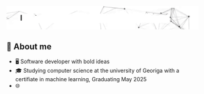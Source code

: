 <img src="https://raw.githubusercontent.com/gsteckel20/gsteckel20/master/Git-gif.gif"/>
<!--
**gsteckel20/gsteckel20** is a ✨ _special_ ✨ repository because its `README.md` (this file) appears on your GitHub profile.

Here are some ideas to get you started:

- 🔭 I’m currently working on ...
- 🌱 I’m currently learning ...
- 👯 I’m looking to collaborate on ...
- 🤔 I’m looking for help with ...
- 💬 Ask me about ...
- 📫 How to reach me: ...
- 😄 Pronouns: ...
- ⚡ Fun fact: ...
-->
<!--
-->
## :book: About me
- 🖥 Software developer with bold ideas
- 🎓 Studying computer science at the university of Georiga with a certifiate in machine learning, Graduating May 2025
- 🌐
<!--
